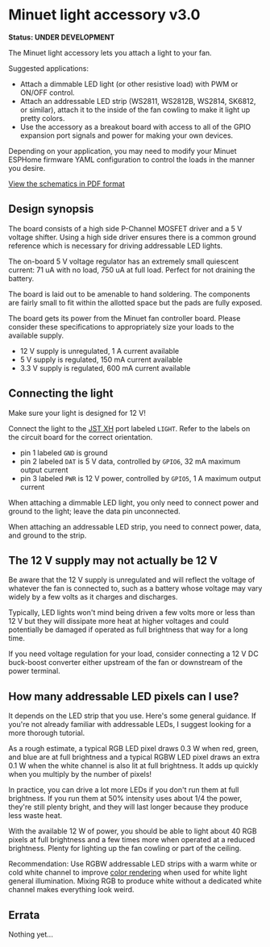 # Minuet light accessory v3.0

**Status: UNDER DEVELOPMENT**

The Minuet light accessory lets you attach a light to your fan.

Suggested applications:

- Attach a dimmable LED light (or other resistive load) with PWM or ON/OFF control.
- Attach an addressable LED strip (WS2811, WS2812B, WS2814, SK6812, or similar), attach it to the inside of the fan cowling to make it light up pretty colors.
- Use the accessory as a breakout board with access to all of the GPIO expansion port signals and power for making your own devices.

Depending on your application, you may need to modify your Minuet ESPHome firmware YAML configuration to control the loads in the manner you desire.

[View the schematics in PDF format](light.pdf)

## Design synopsis

The board consists of a high side P-Channel MOSFET driver and a 5 V voltage shifter.  Using a high side driver ensures there is a common ground reference which is necessary for driving addressable LED lights.

The on-board 5 V voltage regulator has an extremely small quiescent current: 71 uA with no load, 750 uA at full load.  Perfect for not draining the battery.

The board is laid out to be amenable to hand soldering.  The components are fairly small to fit within the allotted space but the pads are fully exposed.

The board gets its power from the Minuet fan controller board.  Please consider these specifications to appropriately size your loads to the available supply.

- 12 V supply is unregulated, 1 A current available
- 5 V supply is regulated, 150 mA current available
- 3.3 V supply is regulated, 600 mA current available

## Connecting the light

Make sure your light is designed for 12 V!

Connect the light to the [JST XH](https://www.jst.com/wp-content/uploads/2021/01/eXH-new.pdf) port labeled `LIGHT`.  Refer to the labels on the circuit board for the correct orientation.

- pin 1 labeled `GND` is ground
- pin 2 labeled `DAT` is 5 V data, controlled by `GPIO6`, 32 mA maximum output current
- pin 3 labeled `PWR` is 12 V power, controlled by `GPIO5`, 1 A maximum output current

When attaching a dimmable LED light, you only need to connect power and ground to the light; leave the data pin unconnected.

When attaching an addressable LED strip, you need to connect power, data, and ground to the strip.

## The 12 V supply may not actually be 12 V

Be aware that the 12 V supply is unregulated and will reflect the voltage of whatever the fan is connected to, such as a battery whose voltage may vary widely by a few volts as it charges and discharges.

Typically, LED lights won't mind being driven a few volts more or less than 12 V but they will dissipate more heat at higher voltages and could potentially be damaged if operated as full brightness that way for a long time.

If you need voltage regulation for your load, consider connecting a 12 V DC buck-boost converter either upstream of the fan or downstream of the power terminal.

## How many addressable LED pixels can I use?

It depends on the LED strip that you use.  Here's some general guidance.  If you're not already familiar with addressable LEDs, I suggest looking for a more thorough tutorial.

As a rough estimate, a typical RGB LED pixel draws 0.3 W when red, green, and blue are at full brightness and a typical RGBW LED pixel draws an extra 0.1 W when the white channel is also lit at full brightness.  It adds up quickly when you multiply by the number of pixels!

In practice, you can drive a lot more LEDs if you don't run them at full brightness.  If you run them at 50% intensity uses about 1/4 the power, they're still plenty bright, and they will last longer because they produce less waste heat.

With the available 12 W of power, you should be able to light about 40 RGB pixels at full brightness and a few times more when operated at a reduced brightness.  Plenty for lighting up the fan cowling or part of the ceiling.

Recommendation: Use RGBW addressable LED strips with a warm white or cold white channel to improve [color rendering](https://en.wikipedia.org/wiki/Color_rendering_index) when used for white light general illumination.  Mixing RGB to produce white without a dedicated white channel makes everything look weird.

## Errata

Nothing yet...
